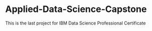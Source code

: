 # Applied-Data-Science-Capstone
This is the last project for IBM Data Science Professional Certificate
